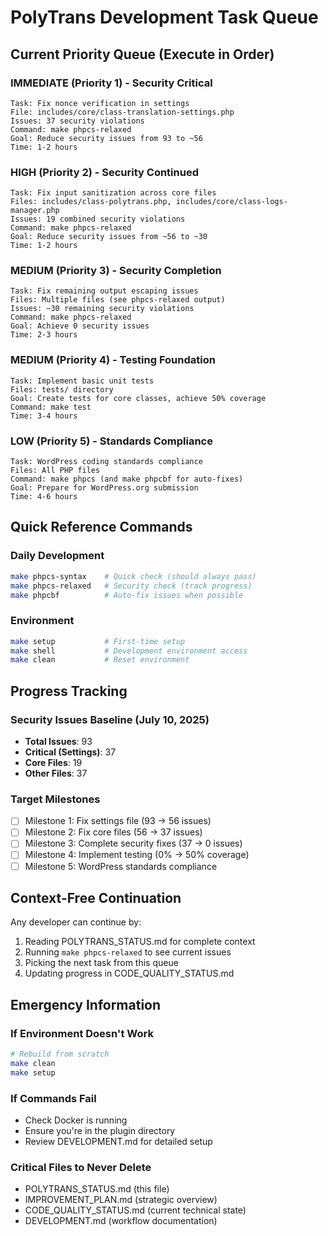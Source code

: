 # PolyTrans Development Task Queue

## Current Priority Queue (Execute in Order)

### IMMEDIATE (Priority 1) - Security Critical
```
Task: Fix nonce verification in settings
File: includes/core/class-translation-settings.php
Issues: 37 security violations
Command: make phpcs-relaxed
Goal: Reduce security issues from 93 to ~56
Time: 1-2 hours
```

### HIGH (Priority 2) - Security Continued  
```
Task: Fix input sanitization across core files
Files: includes/class-polytrans.php, includes/core/class-logs-manager.php
Issues: 19 combined security violations  
Command: make phpcs-relaxed
Goal: Reduce security issues from ~56 to ~30
Time: 1-2 hours
```

### MEDIUM (Priority 3) - Security Completion
```
Task: Fix remaining output escaping issues
Files: Multiple files (see phpcs-relaxed output)
Issues: ~30 remaining security violations
Command: make phpcs-relaxed  
Goal: Achieve 0 security issues
Time: 2-3 hours
```

### MEDIUM (Priority 4) - Testing Foundation
```
Task: Implement basic unit tests
Files: tests/ directory
Goal: Create tests for core classes, achieve 50% coverage
Command: make test
Time: 3-4 hours
```

### LOW (Priority 5) - Standards Compliance
```
Task: WordPress coding standards compliance
Files: All PHP files
Command: make phpcs (and make phpcbf for auto-fixes)
Goal: Prepare for WordPress.org submission
Time: 4-6 hours
```

## Quick Reference Commands

### Daily Development
```bash
make phpcs-syntax    # Quick check (should always pass)
make phpcs-relaxed   # Security check (track progress)  
make phpcbf          # Auto-fix issues when possible
```

### Environment
```bash
make setup           # First-time setup
make shell           # Development environment access
make clean           # Reset environment
```

## Progress Tracking

### Security Issues Baseline (July 10, 2025)
- **Total Issues**: 93
- **Critical (Settings)**: 37
- **Core Files**: 19  
- **Other Files**: 37

### Target Milestones
- [ ] Milestone 1: Fix settings file (93 → 56 issues)
- [ ] Milestone 2: Fix core files (56 → 37 issues)
- [ ] Milestone 3: Complete security fixes (37 → 0 issues)
- [ ] Milestone 4: Implement testing (0% → 50% coverage)
- [ ] Milestone 5: WordPress standards compliance

## Context-Free Continuation

Any developer can continue by:
1. Reading POLYTRANS_STATUS.md for complete context
2. Running `make phpcs-relaxed` to see current issues
3. Picking the next task from this queue
4. Updating progress in CODE_QUALITY_STATUS.md

## Emergency Information

### If Environment Doesn't Work
```bash
# Rebuild from scratch
make clean
make setup
```

### If Commands Fail
- Check Docker is running
- Ensure you're in the plugin directory
- Review DEVELOPMENT.md for detailed setup

### Critical Files to Never Delete
- POLYTRANS_STATUS.md (this file)
- IMPROVEMENT_PLAN.md (strategic overview)
- CODE_QUALITY_STATUS.md (current technical state)
- DEVELOPMENT.md (workflow documentation)
